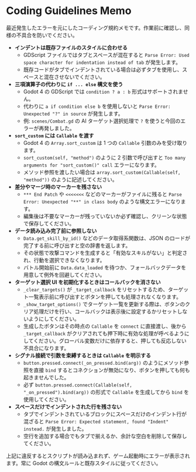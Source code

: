 # Coding Guidelines Memo

最近発生したエラーを元にしたコーディング規約メモです。作業前に確認し、同様の不具合を防いでください。

- **インデントは既存ファイルのスタイルに合わせる**
  - GDScript ファイルではタブとスペースが混在すると `Parse Error: Used space character for indentation instead of tab` が発生します。
  - 既存コードがタブでインデントされている場合は必ずタブを使用し、スペースと混在させないでください。
- **三項演算子の代わりに `if ... else` 構文を使う**
  - Godot 4 の GDScript では `condition ? a : b` 形式はサポートされません。
  - 代わりに `a if condition else b` を使用しないと `Parse Error: Unexpected "?" in source` が発生します。
  - 例: `scenes/Combat.gd` の AI ターゲット選択処理で `?` を使うと今回のエラーが再発しました。
- **`sort_custom` には `Callable` を渡す**
  - Godot 4 の `Array.sort_custom` は 1 つの `Callable` 引数のみを受け取ります。
  - `sort_custom(self, "method")` のように 2 引数で呼び出すと `Too many arguments for "sort_custom()" call` エラーになります。
  - メソッド参照を渡したい場合は `array.sort_custom(Callable(self, "method"))` のように記述してください。
- **差分やマージ時のマーカーを残さない**
  - `*** End Patch` や `<<<<<<<` などのマーカーがファイルに残ると `Parse Error: Unexpected "**" in class body` のような構文エラーになります。
  - 編集後は不要なマーカーが残っていないか必ず確認し、クリーンな状態で保存してください。
- **データ読み込み完了前に参照しない**
  - `Data.get_skill_by_id()` などのデータ取得系関数は、JSON のロードが完了する前に呼び出すと空の辞書を返します。
  - その状態で攻撃コマンドを生成すると「有効なスキルがない」と判定され、行動を選択できなくなります。
  - バトル開始前に `Data.data_loaded` を待つか、フォールバックデータを用意して例外を回避してください。
- **ターゲット選択 UI を初期化するときはコールバックを消さない**
  - `_clear_targets()` が `_target_callback` をリセットするため、ターゲット一覧表示前に呼び出すとボタンを押しても処理されなくなります。
  - `_show_target_options()` でターゲット一覧を更新する際は、ボタンのクリア処理だけを行い、コールバックは表示後に設定するかリセットしないようにしてください。
  - 生成したボタンはその時点の `Callable` を `connect` に直接渡し、後から `_target_callback` がクリアされても押下時に有効な処理が呼べるようにしてください。グローバル変数だけに依存すると、押しても反応しない不具合になります。
- **シグナル接続で引数を束縛するときは `Callable` を明示する**
  - `button.pressed.connect(_on_pressed.bind(arg))` のようにメソッド参照を直接 `bind` するとコネクションが無効になり、ボタンを押しても何も起きませんでした。
  - 必ず `button.pressed.connect(Callable(self, "_on_pressed").bind(arg))` の形式で `Callable` を生成してから `bind` を使用してください。
- **スペースだけでインデントされた行を残さない**
  - タブでインデントされているブロックにスペースだけのインデント行が混ざると `Parse Error: Expected statement, found "Indent" instead.` が発生しました。
  - 空行を追加する場合でもタブで揃えるか、余計な空白を削除して保存してください。

上記に違反するとスクリプトが読み込まれず、ゲーム起動時にエラーが表示されます。常に Godot の構文ルールと既存スタイルに従ってください。
